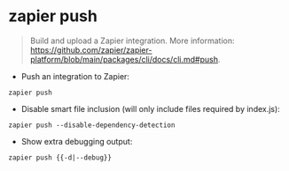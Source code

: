 # zapier push

> Build and upload a Zapier integration.
> More information: <https://github.com/zapier/zapier-platform/blob/main/packages/cli/docs/cli.md#push>.

- Push an integration to Zapier:

`zapier push`

- Disable smart file inclusion (will only include files required by index.js):

`zapier push --disable-dependency-detection`

- Show extra debugging output:

`zapier push {{-d|--debug}}`
